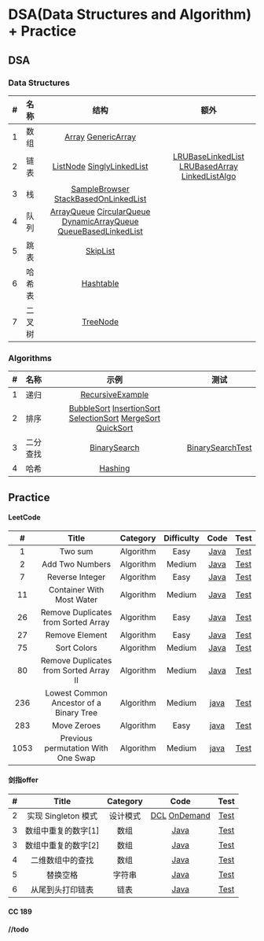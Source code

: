 # DSA(Data Structures and Algorithm) + Practice

## DSA

### Data Structures


| # | 名称 | 结构 | 额外 |
| :---: | :---: | :---: | :---: | 
| 1 | 数组 | [Array](src/main/java/ds/array/Array.java) [GenericArray](src/main/java/ds/array/GenericArray.java) |  |
| 2 | 链表 | [ListNode](src/main/java/ds/linkedlist/ListNode.java) [SinglyLinkedList](src/main/java/ds/linkedlist/SinglyLinkedList.java) | [LRUBaseLinkedList](src/main/java/ds/linkedlist/LRUBaseLinkedList.java) [LRUBasedArray](src/main/java/ds/linkedlist/LRUBasedArray.java) [LinkedListAlgo](src/main/java/ds/linkedlist/LinkedListAlgo.java)|
| 3 | 栈  | [SampleBrowser](src/main/java/ds/stack/SampleBrowser.java) [StackBasedOnLinkedList](src/main/java/ds/stack/StackBasedOnLinkedList.java) | |
| 4 | 队列| [ArrayQueue](src/main/java/ds/queue/ArrayQueue.java) [CircularQueue](src/main/java/ds/queue/CircularQueue.java) [DynamicArrayQueue](src/main/java/ds/queue/DynamicArrayQueue.java) [QueueBasedLinkedList](src/main/java/ds/queue/QueueBasedOnLinkedList.java) |  |
| 5 | 跳表 | [SkipList]() ||
| 6 | 哈希表| [Hashtable]() ||
| 7 | 二叉树 | [TreeNode](src/main/java/ds/tree/TreeNode.java) |  | |


### Algorithms

| # | 名称 | 示例 | 测试 |
| :---: | :---: | :---: | :---: |
| 1 | 递归 | [RecursiveExample](src/main/java/algo/recursion/RecursiveExample.java)  |   |
| 2 | 排序 | [BubbleSort](src/main/java/algo/sort/BubbleSort.java) [InsertionSort](src/main/java/algo/sort/InsertionSort.java) [SelectionSort](src/main/java/algo/sort/SelectionSort.java) [MergeSort](src/main/java/algo/sort/MergeSort.java) [QuickSort](src/main/java/algo/sort/QuickSort.java)|
| 3 | 二分查找 | [BinarySearch](src/main/java/algo/binarysearch/BinarySearch.java) | [BinarySearchTest](src/test/java/algo/binarysearch/BinarySearchTest.java) |
| 4 | 哈希 | [Hashing](src/main/java/algo/hashing/..) |||

## Practice

#### LeetCode

| # | Title | Category | Difficulty | Code | Test | 
| :---: | :---: | :---: | :-------: | :------: | :------: |
| 1 | Two sum | Algorithm | Easy |[Java](src/main/java/leetcode/Solution0001.java) | [Test](src/test/java/leetcode/Test0001.java) |
| 2 | Add Two Numbers | Algorithm | Medium | [Java](src/main/java/leetcode/Solution0002.java) | [Test](src/test/java/leetcode/Test0002.java) |
| 7 | Reverse Integer | Algorithm | Easy | [Java](src/main/java/leetcode/Solution0007.java) | [Test](src/test/java/leetcode/Test0007.java) |
| 11 | Container With Most Water | Algorithm | Medium | [Java](src/main/java/leetcode/Solution0011.java) | [Test](src/test/java/leetcode/Test0011.java) |
| 26 | Remove Duplicates from Sorted Array | Algorithm | Easy | [Java](src/main/java/leetcode/Solution0026.java) | [Test](src/test/java/leetcode/Test0026.java) |
| 27 | Remove Element | Algorithm | Easy | [Java](src/main/java/leetcode/Solution0027.java) | [Test](src/test/java/leetcode/Test0027.java) |
| 75 | Sort Colors | Algorithm | Medium | [Java](src/main/java/leetcode/Solution0075.java) | [Test](src/test/java/leetcode/Test0075.java) |
| 80 | Remove Duplicates from Sorted Array II | Algorithm | Medium | [Java](src/main/java/leetcode/Solution0080.java) | [Test](src/test/java/leetcode/Test0080.java) |
| 236 | Lowest Common Ancestor of a Binary Tree | Algorithm | Medium | [java](src/main/java/leetcode/Solution0236.java) | [Test](src/test/java/leetcode/Test0236.java) |
| 283 | Move Zeroes | Algorithm | Easy | [java](src/main/java/leetcode/Solution0283.java) | [Test](src/test/java/leetcode/Test0283.java) |
| 1053 | Previous permutation With One Swap | Algorithm | Medium | [java](src/main/java/leetcode/Solution1053.java) | [Test](src/test/java/leetcode/Test1053.java) |

#### 剑指offer

| # | Title | Category | Code | Test |
| :---: | :---: | :---: | :-------: | :-------: | 
| 2 | 实现 Singleton 模式 | 设计模式 |[DCL](src/main/java/swordoffer/DclSingleton.java) [OnDemand](src/main/java/swordoffer/StaticSingleton.java) | [Test](src/test/java/leetcode/Test1.java) |
| 3 | 数组中重复的数字[1] | 数组 | [Java](src/main/java/swordoffer/RepeatedNumber.java) | [Test](src/test/java/swordoffer/Test03.java) |
| 3 | 数组中重复的数字[2] | 数组 | [Java](src/main/java/swordoffer/DuplicateNumber.java) | [Test](src/test/java/swordoffer/Test03.java) |
| 4 | 二维数组中的查找 | 数组 | [Java](src/main/java/swordoffer/SearchInSortedMatrix.java) | [Test](src/test/java/swordoffer/Test04.java) |
| 5 | 替换空格 | 字符串 | [Java](src/main/java/swordoffer/ReplaceSpaces.java) | [Test](src/test/java/swordoffer/Test05.java) |
| 6 | 从尾到头打印链表 | 链表 | [Java](src/main/java/swordoffer/PrintFromTailToHead.java) | [Test](src/test/java/swordoffer/Test06.java) |

#### CC 189


#### //todo